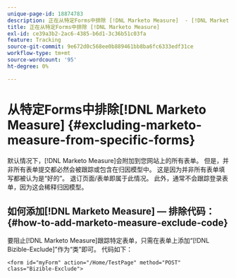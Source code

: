 ```yaml
---
unique-page-id: 18874783
description: 正在从特定Forms中排除 [!DNL Marketo Measure]  - [!DNL Marketo Measure]
title: 正在从特定Forms中排除 [!DNL Marketo Measure]
exl-id: ce39a3b2-2ac6-4385-b6d1-3c36b51c03fa
feature: Tracking
source-git-commit: 9e672d0c568ee0b889461bb8ba6fc6333edf31ce
workflow-type: tm+mt
source-wordcount: '95'
ht-degree: 0%

---
```


# 从特定Forms中排除[!DNL Marketo Measure] {#excluding-marketo-measure-from-specific-forms}

默认情况下，[!DNL Marketo Measure]会附加到您网站上的所有表单。 但是，并非所有表单提交都必然会被跟踪或包含在归因模型中。 这是因为并非所有表单填写都被认为是“好的”。 退订页面/表单即属于此情况。 此外，通常不会跟踪登录表单，因为这会稀释归因模型。

## 如何添加[!DNL Marketo Measure] — 排除代码：  {#how-to-add-marketo-measure-exclude-code}

要阻止[!DNL Marketo Measure]跟踪特定表单，只需在表单上添加“[!DNL Bizible-Exclude]”作为“类”即可。 代码如下：

`<form id="myForm" action="/Home/TestPage" method="POST" class="Bizible-Exclude">`
